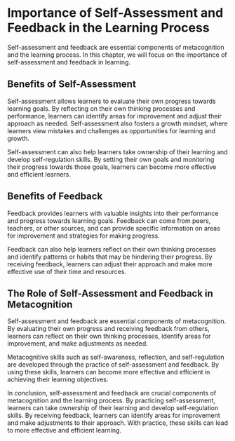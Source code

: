 Importance of Self-Assessment and Feedback in the Learning Process
===========================================================================================================

Self-assessment and feedback are essential components of metacognition and the learning process. In this chapter, we will focus on the importance of self-assessment and feedback in learning.

Benefits of Self-Assessment
---------------------------

Self-assessment allows learners to evaluate their own progress towards learning goals. By reflecting on their own thinking processes and performance, learners can identify areas for improvement and adjust their approach as needed. Self-assessment also fosters a growth mindset, where learners view mistakes and challenges as opportunities for learning and growth.

Self-assessment can also help learners take ownership of their learning and develop self-regulation skills. By setting their own goals and monitoring their progress towards those goals, learners can become more effective and efficient learners.

Benefits of Feedback
--------------------

Feedback provides learners with valuable insights into their performance and progress towards learning goals. Feedback can come from peers, teachers, or other sources, and can provide specific information on areas for improvement and strategies for making progress.

Feedback can also help learners reflect on their own thinking processes and identify patterns or habits that may be hindering their progress. By receiving feedback, learners can adjust their approach and make more effective use of their time and resources.

The Role of Self-Assessment and Feedback in Metacognition
---------------------------------------------------------

Self-assessment and feedback are essential components of metacognition. By evaluating their own progress and receiving feedback from others, learners can reflect on their own thinking processes, identify areas for improvement, and make adjustments as needed.

Metacognitive skills such as self-awareness, reflection, and self-regulation are developed through the practice of self-assessment and feedback. By using these skills, learners can become more effective and efficient in achieving their learning objectives.

In conclusion, self-assessment and feedback are crucial components of metacognition and the learning process. By practicing self-assessment, learners can take ownership of their learning and develop self-regulation skills. By receiving feedback, learners can identify areas for improvement and make adjustments to their approach. With practice, these skills can lead to more effective and efficient learning.

